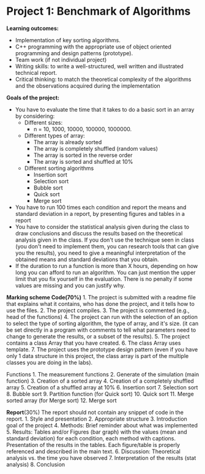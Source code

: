 <h1>Project 1: Benchmark of Algorithms</h1>

<b>Learning outcomes:</b>
- Implementation of key sorting algorithms.
- C++ programming with the appropriate use of object oriented programming and design patterns (prototype).
- Team work (if not individual project)
- Writing skills: to write a well-structured, well written and illustrated technical report.
- Critical thinking: to match the theoretical complexity of the algorithms and the observations acquired during the implementation

<b>Goals of the project:</b>
- You have to evaluate the time that it takes to do a basic sort in an array by considering:
	* Different sizes:
		* n = 10, 1000, 10000, 100000, 1000000.
	* Different types of array:
		* The array is already sorted
		* The array is completely shuffled (random values)
		* The array is sorted in the reverse order
		* The array is sorted and shuffled at 10%
	* Different sorting algorithms
		* Insertion sort
		* Selection sort
		* Bubble sort
		* Quick sort
		* Merge sort
- You have to run 100 times each condition and report the means and standard deviation in a report, by presenting figures and tables in a report
- You have to consider the statistical analysis given during the class to draw conclusions and discuss the results based on the theoretical analysis given in the class. If you don't use the technique seen in class (you don't need to implement them, you can research tools that can give you the results), you need to give a meaningful interpretation of the obtained means and standard deviations that you obtain.
- If the duration to run a function is more than X hours, depending on how long you can afford to run an algorithm. You can just mention the upper limit that you fix yourself in the evaluation. There is no penalty if some values are missing and you can justify why.

<b>Marking scheme
Code(70%)</b>
	1. The project is submitted with a readme file that explains what it contains, who has done the project, and it tells how to use the files.
	2. The project compiles.
	3. The project is commented (e.g., head of the functions)
	4. The project can run with the selection of an option to select the type of sorting algorithm, the type of array, and it's size. (it can be set directly in a program with comments to tell what parameters need to change to generate the results, or a subset of the results).
	5. The project contains a class Array that you have created.
	6. The class Array uses template.
	7. The project uses the prototype design pattern (even if you have only 1 data structure in this project, the class array is part of the multiple classes you are doing in the labs).

Functions
	1. The measurement functions
	2. Generate of the simulation (main function)
	3. Creation of a sorted array
	4. Creation of a completely shuffled array
	5. Creation of a shuffled array at 10%
	6. Insertion sort
	7. Selection sort
	8. Bubble sort
	9. Partition function (for Quick sort)
	10. Quick sort
	11. Merge sorted array (for Merge sort)
	12. Merge sort

<b>Report</b>(30%) The report should not contain any snippet of code in the report.
	1. Style and presentation
	2. Appropriate structure
	3. Introduction goal of the project
	4. Methods: Brief reminder about what was implemented
	5. Results: Tables and/or Figures (bar graph) with the values (mean and standard deviation) for each condition, each method with captions. Presentation of the results in the tables. Each figure/table is properly referenced and described in the main text.
	6. Discussion: Theoretical analysis vs. the time you have observed
	7. Interpretation of the results (stat analysis)
	8. Conclusion